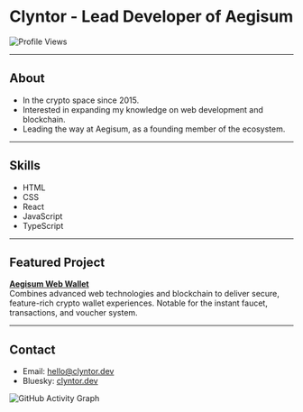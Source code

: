 # Clyntor - Lead Developer of Aegisum 
![Profile Views](https://komarev.com/ghpvc/?username=clyntor&label=Profile%20views&color=0e75b6&style=flat)

---

## About

- In the crypto space since 2015.
- Interested in expanding my knowledge on web development and blockchain.
- Leading the way at Aegisum, as a founding member of the ecosystem.

---

## Skills

- HTML
- CSS
- React
- JavaScript
- TypeScript

---

## Featured Project

**[Aegisum Web Wallet](https://wallet.aegisum.com/)**  
Combines advanced web technologies and blockchain to deliver secure, feature-rich crypto wallet experiences. Notable for the instant faucet, transactions, and voucher system.

---

## Contact

- Email: hello@clyntor.dev
- Bluesky: [clyntor.dev](https://bsky.app/profile/clyntor.dev)


![GitHub Activity Graph](https://github-readme-activity-graph.vercel.app/graph?username=clyntor&theme=github-compact)


